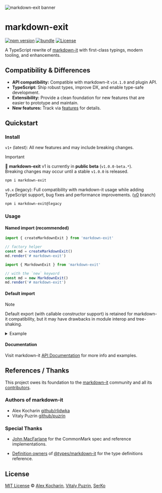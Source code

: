 ![markdown-exit banner](https://markdown-exit.pages.dev/banner.svg)

# markdown-exit

[![npm version][npm-version-src]][npm-version-href]
[![bundle][bundle-src]][bundle-href]
[![License][license-src]][license-href]

A TypeScript rewrite of [markdown-it](https://github.com/markdown-it/markdown-it) with first-class typings, modern tooling, and enhancements.

## Compatibility & Differences

- **API compatibility:** Compatible with markdown-it `v14.1.0` and plugin API.
- **TypeScript:** Ship robust types, improve DX, and enable type-safe development.
- **Extensibility:** Provide a clean foundation for new features that are easier to prototype and maintain.
- **New features:** Track via [features](https://github.com/serkodev/markdown-exit/issues?q=is:issue%20label:features) for details.

## Quickstart

### Install

`v1+` (latest): All new features and may include breaking changes.

> [!IMPORTANT]
> 🚧 **markdown-exit** v1 is currently in **public beta** (`v1.0.0-beta.*`).  
> Breaking changes may occur until a stable `v1.0.0` is released.

```bash
npm i markdown-exit
```

`v0.x` (legacy): Full compatibility with markdown-it usage while adding TypeScript support, bug fixes and performance improvements. ([v0](https://github.com/serkodev/markdown-exit/tree/v0) branch)

```bash
npm i markdown-exit@legacy
```

### Usage

#### Named import (recommended)

```ts
import { createMarkdownExit } from 'markdown-exit'

// factory helper
const md = createMarkdownExit()
md.render('# markdown-exit')
```

```ts
import { MarkdownExit } from 'markdown-exit'

// with the `new` keyword
const md = new MarkdownExit()
md.render('# markdown-exit')
```

#### Default import

> [!NOTE]
> Default export (with callable constructor support) is retained for markdown-it compatibility, but it may have drawbacks in module interop and tree-shaking.

<details>
<summary>Example</summary>

```ts
import MarkdownExit from 'markdown-exit'

// callable function
const md = MarkdownExit()
md.render('# markdown-exit')
```

```ts
// with the `new` keyword
const md = new MarkdownExit()
md.render('# markdown-exit')
```
</details>

#### Documentation

Visit markdown-it [API Documentation](https://markdown-it.github.io/markdown-it/) for more info and examples.

## References / Thanks

This project owes its foundation to the [markdown-it](https://github.com/markdown-it/markdown-it) community and all its [contributors](https://github.com/markdown-it/markdown-it/graphs/contributors).

### Authors of markdown-it
- Alex Kocharin [github/rlidwka](https://github.com/rlidwka)
- Vitaly Puzrin [github/puzrin](https://github.com/puzrin)

### Special Thanks

- [John MacFarlane](https://github.com/jgm) for the CommonMark spec and reference implementations.

- [Definition owners](https://github.com/DefinitelyTyped/DefinitelyTyped/blob/a26d35b5c331fbdb512ac7dfb1b846d282336c67/.github/CODEOWNERS#L4713C1-L4713C106) of [@types/markdown-it](https://www.npmjs.com/package/@types/markdown-it) for the type definitions reference.

## License

[MIT License](./LICENSE) © [Alex Kocharin](https://github.com/rlidwka), [Vitaly Puzrin](https://github.com/puzrin), [SerKo](https://github.com/serkodev)

<!-- Badges -->

[npm-version-src]: https://img.shields.io/npm/v/markdown-exit?style=flat&colorA=00AF6B&colorB=000
[npm-version-href]: https://npmjs.com/package/markdown-exit
[bundle-src]: https://img.shields.io/bundlephobia/minzip/markdown-exit?style=flat&colorA=00AF6B&colorB=000&label=minzip
[bundle-href]: https://bundlephobia.com/result?p=markdown-exit
[license-src]: https://img.shields.io/github/license/serkodev/markdown-exit.svg?style=flat&colorA=00AF6B&colorB=000
[license-href]: https://github.com/serkodev/markdown-exit/blob/main/LICENSE

